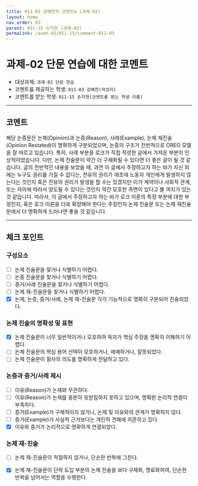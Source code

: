 ```yaml
---
title: 011-03 강예찬의 코멘트b (과제-02) 
layout: home
nav_order: 03
parent: 011-15 손지현 (과제-02)
permalink: /asmt-02/011-15/comment-011-03
---
```


# 과제-02 단문 연습에 대한 코멘트

- 대상과제: `과제-02 단문 연습`
- 코멘트를 제공하는 학생: `011-03 강예찬(작성자)` 
- 코멘트를 받는 학생: `011-15 손지현(코멘트를 받는 학생 이름)` 

---

## 코멘트

해당 논증문은 논제(Opinion)과 논증(Reason), 사례(Example), 논제 재진술(Opinion Restated)이 명확하게 구분되었으며, 논증의 구조가 전반적으로 OREO 모델을 잘 따르고 있습니다. 특히, 사례 부분을 로크가 직접 작성한 글에서 가져온 부분이 인상적이었습니다. 다만, 논제 진술문이 약간 더 구체화될 수 있다면 더 좋은 글이 될 것 같습니다. 글의 전반적인 내용을 보았을 때, 과연 이 글에서 주장하고자 하는 바가 자신 외에는 누구도 권리를 가질 수 없다는, 전유의 권리가 애초에 노동자 개인에게 발생하지 않는다는 것인지 혹은 전유의 권리가 발생을 할 수는 있겠지만 이가 계약이나 사회적 관계, 또는 자의에 따라서 양도될 수 있다는 것인지 약간 모호한 측면이 있다고 볼 여지가 있는 것 같습니다. 따라서, 이 글에서 주장하고자 하는 바가 로크 이론의 특정 부분에 대한 부정인지, 혹은 로크 이론을 더욱 확장해야 한다는 주장인지 논제 진술문 또는 논제 재진술문에서 더 명확하게 드러나면 좋을 것 같습니다.

---

## 체크 포인트

### **구성요소**
- [ ] 논제 진술문을 찾거나 식별하기 어렵다.
- [ ] 논증 진술문을 찾거나 식별하기 어렵다.
- [ ] 증거/사례 진술문을 찾거나 식별하기 어렵다.
- [ ] 논제 재-진술문을 찾거나 식별하기 어렵다.
- [x] 논제, 논증, 증거/사례, 논제 재-진술문 각각 기능적으로 명확히 구분되어 진술되었다.

### **논제 진술의 명확성 및 표현**  
- [x] 논제 진술문이 너무 일반적이거나 모호하여 독자가 핵심 주장을 명확히 이해하기 어렵다.  
- [ ] 논제 진술문의 핵심 용어 선택이 모호하거나, 애매하거나, 잘못되었다.  
- [ ] 논제 진술문이 필자의 의도를 명확하게 전달하고 있다.  

### **논증과 증거/사례 제시**  
- [ ] 이유(Reason)가 논제와 무관하다.
- [ ] 이유(Reason)가 논제를 충분히 뒷받침하지 못하고 있으며, 명확한 논리적 연결이 부족하다.  
- [ ] 증거(Example)가 구체적이지 않거나, 논제 및 이유와의 관계가 명확하지 않다. 
- [ ] 증거(Example)가 사실적 근거보다는 개인적 견해에 의존하고 있다.  
- [x] 이유와 증거가 논리적으로 명확하게 연결되었다.  

### **논제 재-진술**  
- [ ] 논제 재-진술문이 적절하지 않거나, 단순한 반복에 그친다.   
- [x] 논제 재-진술문이 단락 도입 부분의 논제 진술을 보다 구체화, 명료화하여, 단순한 반복을 넘어서는 역할을 수행한다.  

